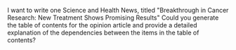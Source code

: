 I want to write one Science and Health News, titled "Breakthrough in Cancer Research: New Treatment Shows Promising Results" Could you generate the table of contents for the opinion article and provide a detailed explanation of the dependencies between the items in the table of contents?